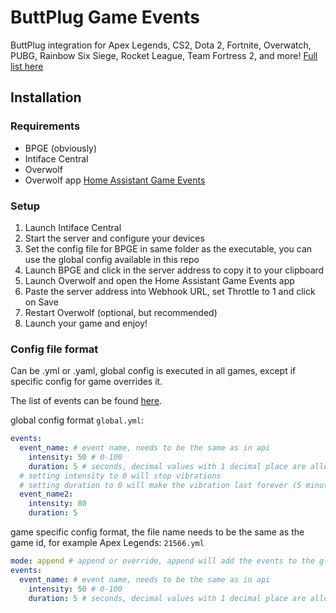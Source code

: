 ﻿# ButtPlug Game Events

ButtPlug integration for Apex Legends, CS2, Dota 2, Fortnite, Overwatch, PUBG, Rainbow Six Siege, Rocket League, Team Fortress 2, and more! [Full list here](https://overwolf.github.io/api/live-game-data)

## Installation

### Requirements
 - BPGE (obviously)
 - Intiface Central
 - Overwolf
 - Overwolf app [Home Assistant Game Events](https://www.overwolf.com/app/BinaryBurger-HomeAssistant_Game_Events)

### Setup
1. Launch Intiface Central
2. Start the server and configure your devices
3. Set the config file for BPGE in same folder as the executable, you can use the global config available in this repo
4. Launch BPGE and click in the server address to copy it to your clipboard
5. Launch Overwolf and open the Home Assistant Game Events app
6. Paste the server address into Webhook URL, set Throttle to 1 and click on Save
7. Restart Overwolf (optional, but recommended)
8. Launch your game and enjoy!

### Config file format
Can be .yml or .yaml, global config is executed in all games, except if specific config for game overrides it.

The list of events can be found [here](https://overwolf.github.io/api/live-game-data).

global config format `global.yml`:
```yaml
events:
  event_name: # event name, needs to be the same as in api
    intensity: 50 # 0-100
    duration: 5 # seconds, decimal values with 1 decimal place are allowed
  # setting intensity to 0 will stop vibrations 
  # setting duration to 0 will make the vibration last forever (5 minutes) or until a event with 0 intensity is sent, useful for games that you need to be revived
  event_name2:
    intensity: 80
    duration: 5
```

game specific config format, the file name needs to be the same as the game id, for example Apex Legends: `21566.yml`
```yaml
mode: append # append or override, append will add the events to the global config, override will replace the global config with the game specific config
events:
  event_name: # event name, needs to be the same as in api
    intensity: 50 # 0-100
    duration: 5 # seconds, decimal values with 1 decimal place are allowed
```